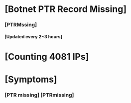 # [Botnet PTR Record Missing]
### [PTRMssing]
#### [Updated every 2~3 hours]

# [Counting 4081 IPs]

# [Symptoms] 
###   [PTR missing] [PTRmissing]
